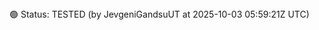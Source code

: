 <!--TEST_STATUS-->🟢 Status: TESTED (by JevgeniGandsuUT at 2025-10-03 05:59:21Z UTC)<!--/TEST_STATUS-->
